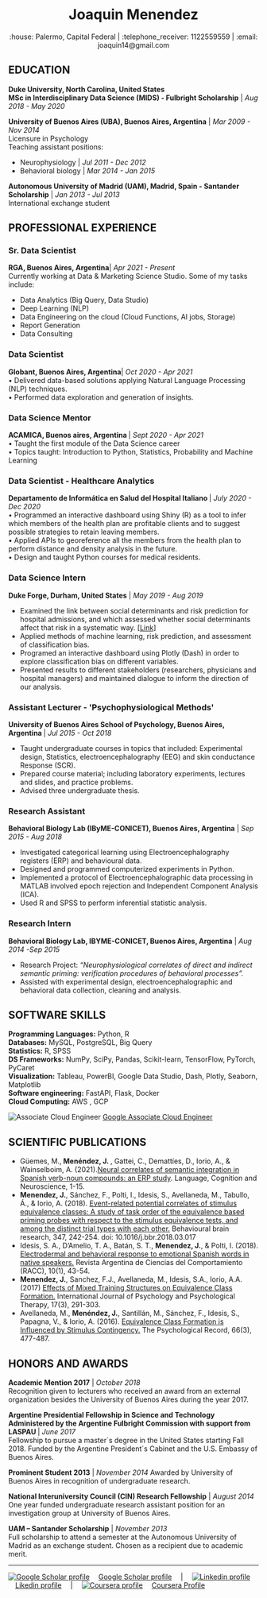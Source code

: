 <h1 align="center">Joaquin Menendez </h1>
<p align="center">
:house:  Palermo, Capital Federal  |  :telephone_receiver: 1122559559  |  :email:  joaquin14@gmail.com 
</p>

<h2>EDUCATION</h2>

<b>Duke University, North Carolina, United States</b><br>
<b>MSc in Interdisciplinary Data Science (MIDS) - Fulbright Scholarship</b> | <i>Aug 2018 - May 2020</i><br>

<b>University of Buenos Aires (UBA), Buenos Aires, Argentina</b> | <i>Mar 2009 - Nov 2014</i><br>
Licensure in Psychology<br>
Teaching assistant positions:<br>
- Neurophysiology | <i>Jul 2011 - Dec 2012</i><br>
- Behavioral biology | <i>Mar 2014 - Jan 2015</i><br>

<b>Autonomous University of Madrid (UAM), Madrid, Spain - Santander Scholarship</b> | <i>Jan 2013 - Jul 2013</i><br>
International exchange student

<h2>PROFESSIONAL EXPERIENCE</h2>

<h3>Sr. Data Scientist</h3>
<b>RGA, Buenos Aires, Argentina</b>| <i>Apr 2021 - Present</i><br>
Currently working at Data & Marketing Science Studio. Some of my tasks include: 

- Data Analytics (Big Query, Data Studio)
- Deep Learning (NLP)
- Data Engineering on the cloud (Cloud Functions, AI jobs, Storage)
- Report Generation
- Data Consulting

<h3>Data Scientist</h3>
<b>Globant, Buenos Aires, Argentina</b>| <i>Oct 2020 - Apr 2021</i><br>
• Delivered data-based solutions applying Natural Language Processing (NLP) techniques.<br>
• Performed data exploration and generation of insights.<br>

<h3>Data Science Mentor</h3>
<b>ACAMICA, Buenos aires, Argentina </b>| <i>Sept 2020 - Apr 2021</i><br>
•	Taught the first module of the Data Science career<br>
•	Topics taught: Introduction to Python, Statistics, Probability and Machine Learning<br>

<h3>Data Scientist - Healthcare Analytics </h3>
<b> Departamento de Informática en Salud del Hospital Italiano </b>| <i>July 2020 - Dec 2020</i><br>
•	Programmed an interactive dashboard using Shiny (R) as a tool to infer which members of the health plan are profitable clients and to suggest possible strategies to retain leaving members.<br>
•	Applied APIs to georeference all the members from the health plan to perform distance and density analysis in the future.<br>
•	Design and taught Python courses for medical residents.<br>

<h3>Data Science Intern</h3>

<b>Duke Forge, Durham, United States</b> | <i>May 2019 - Aug 2019</i> <br>
- Examined the link between social determinants and risk prediction for hospital admissions, and which assessed whether social determinants affect that risk in a systematic way. [[Link]](https://github.com/joaquinmenendez/resume/blob/master/multimedia/Data%2B%20Final%20poster.pdf)<br>
- Applied methods of machine learning, risk prediction, and assessment of classification bias.<br>
- Programed an interactive dashboard using Plotly (Dash) in order to explore classification bias on different variables.<br>
- Presented results to different stakeholders (researchers, physicians and hospital managers) and maintained dialogue to inform the direction of our analysis.  

<h3>Assistant Lecturer - 'Psychophysiological Methods'</h3> 
 
<b>University of Buenos Aires School of Psychology, Buenos Aires, Argentina </b>  | <i>Jul 2015 - Oct 2018	</i><br>
- Taught undergraduate courses in topics that included: Experimental design, Statistics, electroencephalography (EEG) and skin conductance Response (SCR).<br>
- Prepared course material; including laboratory experiments, lectures and slides, and practice problems.<br>
- Advised three undergraduate thesis.<br>

<h3>Research Assistant</h3>

<b>Behavioral Biology Lab (IByME-CONICET), Buenos Aires, Argentina</b> | <i>Sep 2015 - Aug 2018</i><br>
- Investigated categorical learning using Electroencephalography registers (ERP) and behavioural data.<br>
- Designed and programmed computerized experiments in Python.<br>
- Implemented a protocol of Electroencephalographic data processing in MATLAB involved epoch rejection and Independent Component Analysis (ICA).<br> 
- Used R and SPSS to perform inferential statistic analysis.<br> 
 
<h3>Research Intern </h3>

<b>Behavioral Biology Lab, IBYME-CONICET, Buenos Aires, Argentina</b> | <i>Aug 2014 -Sep 2015</i><br>
- Research Project: <i>“Neurophysiological correlates of direct and indirect semantic priming: verification procedures of behavioral processes”.</i><br>
- Assisted with experimental design, electroencephalographic and behavioral data collection, cleaning and analysis.<br> 	

<h2>SOFTWARE SKILLS</h2>
<b>Programming Languages:</b> Python, R<br>
<b>Databases:</b>  MySQL, PostgreSQL, Big Query<br> 
<b>Statistics:</b> R, SPSS<br>
<b>DS Frameworks:</b> NumPy, SciPy, Pandas, Scikit-learn, TensorFlow, PyTorch, PyCaret<br>
<b>Visualization:</b> Tableau, PowerBI, Google Data Studio, Dash, Plotly, Seaborn, Matplotlib<br>
<b>Software engineering:</b> FastAPI, Flask, Docker<br>
<b>Cloud Computing:</b> AWS , GCP<br>

![Associate Cloud Engineer](https://user-images.githubusercontent.com/43391630/197794436-3b8716a3-55dd-4417-a6b2-bcc7bae3f75a.png)
[Google Associate Cloud Engineer](https://googlecloudcertified.credential.net/profile/7201fc07ffc5db7c35f886a6cf707945063af9ca)

<h2>SCIENTIFIC PUBLICATIONS</h2> 

- Güemes, M.,<b> Menéndez, J. </b>, Gattei, C., Demattíes, D., Iorio, A., & Wainselboim, A. (2021).[Neural correlates of semantic integration in Spanish verb-noun compounds: an ERP study](https://doi.org/10.1080/23273798.2021.1993283). Language, Cognition and Neuroscience, 1-15.
- <b>Menendez, J.</b>, Sánchez, F., Polti, I., Idesis, S., Avellaneda, M., Tabullo, Á., & Iorio, A. (2018). [Event-related potential correlates of stimulus equivalence classes: A study of task order of the equivalence based priming probes with respect to the stimulus equivalence tests, and among the distinct trial types with each other.](https://www.sciencedirect.com/science/article/pii/S0166432817316224) Behavioural brain research, 347, 242-254. doi: 10.1016/j.bbr.2018.03.017 <br>
- Idesis, S. A., D’Amelio, T. A., Batán, S. T., <b>Menendez, J.</b>, & Polti, I. (2018). [Electrodermal and behavioral response to emotional Spanish words in native speakers.](https://dialnet.unirioja.es/servlet/articulo?codigo=6626839) Revista Argentina de Ciencias del Comportamiento (RACC), 10(1), 43-54. </b>
- <b>Menendez, J.</b>, Sanchez, F.J., Avellaneda, M., Idesis, S.A., Iorio, A.A. (2017) [Effects of Mixed Training Structures on Equivalence Class Formation.](https://www.redalyc.org/pdf/560/56054637007.pdf) International Journal of Psychology and Psychological Therapy, 17(3), 291-303. <br>
- Avellaneda, M., <b>Menéndez, J.</b>, Santillán, M., Sánchez, F., Idesis, S., Papagna, V., & Iorio, A. (2016). [Equivalence Class Formation is Influenced by Stimulus Contingency.](https://www.researchgate.net/publication/304191857_Equivalence_Class_Formation_is_Influenced_by_Stimulus_Contingency) The Psychological Record, 66(3), 477-487. <br>

<h2>HONORS AND AWARDS</h2>  

<b>Academic Mention 2017</b> | <i>October 2018</i><br>
Recognition given to lecturers who received an award from an external organization besides the University of Buenos Aires during the year 2017.<br>

<b>Argentine Presidential Fellowship in Science and Technology Administered by the Argentine Fulbright Commission with support from LASPAU </b> | <i>June 2017</i><br>
Fellowship to pursue a master´s degree in the United States starting Fall 2018.
Funded by the Argentine President´s Cabinet and the U.S. Embassy of Buenos Aires.<br>

<b>Prominent Student 2013</b> | <i>November 2014</i>
Awarded by University of Buenos Aires in recognition of undergraduate research.<br>

<b>National Interuniversity Council (CIN) Research Fellowship</b> | <i>August 2014</i><br>
One year funded undergraduate research assistant position for an investigation group at University of Buenos Aires.<br>

<b>UAM – Santander Scholarship</b> | <i>November 2013</i><br>
Full scholarship to attend a semester at the Autonomous University of Madrid as an
exchange student.  Chosen as a recipient due to academic merit.

----


[![Google Scholar profile](https://user-images.githubusercontent.com/43391630/135490896-e56e0056-f2d1-4b93-b3f6-b32c9678e1c0.png)](https://scholar.google.com/citations?user=QXAVig4AAAAJ&hl=en)
&emsp;[Google Scholar profile](https://scholar.google.com/citations?user=QXAVig4AAAAJ&hl=en) &emsp;|&emsp;
[![Linkedin profile](https://user-images.githubusercontent.com/43391630/135490630-9c1bb137-2663-488a-96e5-919252be9b09.png)](https://www.linkedin.com/in/joaquin-menendez/?locale=en_US)
&emsp;[Likedin profile](https://www.linkedin.com/in/joaquin-menendez/?locale=en_US) &emsp;|&emsp;
[![Coursera profile](https://user-images.githubusercontent.com/43391630/197793899-2565cae8-19b4-4e86-9035-a60bdae34193.png)](https://www.coursera.org/account/accomplishments/professional-cert/Y3K8WFYF4NNY?utm_source=ln&utm_medium=certificate&utm_content=cert_image&utm_campaign=pdf_header_button&utm_product=prof)
&emsp;[Coursera Profile](https://www.coursera.org/account/accomplishments/professional-cert/Y3K8WFYF4NNY?utm_source=ln&utm_medium=certificate&utm_content=cert_image&utm_campaign=pdf_header_button&utm_product=prof)
